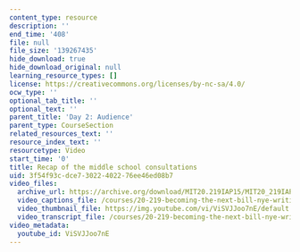 ```yaml
---
content_type: resource
description: ''
end_time: '408'
file: null
file_size: '139267435'
hide_download: true
hide_download_original: null
learning_resource_types: []
license: https://creativecommons.org/licenses/by-nc-sa/4.0/
ocw_type: ''
optional_tab_title: ''
optional_text: ''
parent_title: 'Day 2: Audience'
parent_type: CourseSection
related_resources_text: ''
resource_index_text: ''
resourcetype: Video
start_time: '0'
title: Recap of the middle school consultations
uid: 3f54f93c-dce7-3022-4022-76ee46ed08b7
video_files:
  archive_url: https://archive.org/download/MIT20.219IAP15/MIT20_219IAP15_D02P3_300k.mp4
  video_captions_file: /courses/20-219-becoming-the-next-bill-nye-writing-and-hosting-the-educational-show-january-iap-2015/4cf194e5e4345aeb8cdbe367614ce570_ViSVJJoo7nE.vtt
  video_thumbnail_file: https://img.youtube.com/vi/ViSVJJoo7nE/default.jpg
  video_transcript_file: /courses/20-219-becoming-the-next-bill-nye-writing-and-hosting-the-educational-show-january-iap-2015/48360a48df3f865601d786c8aa106637_ViSVJJoo7nE.pdf
video_metadata:
  youtube_id: ViSVJJoo7nE
---
```

